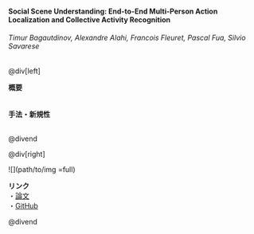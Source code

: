#### Social Scene Understanding: End-to-End Multi-Person Action Localization and Collective Activity Recognition
###### Timur Bagautdinov, Alexandre Alahi, Francois Fleuret, Pascal Fua, Silvio Savarese

@div[left]

__概要__<br>
<br><br>
__手法・新規性__<br>
<br>


@divend

@div[right]

![](path/to/img =full)<br>

__リンク__<br>
・[論文](http://openaccess.thecvf.com/content_cvpr_2017/papers/Bagautdinov_Social_Scene_Understanding_CVPR_2017_paper.pdf)<br>
・[GitHub](https://github.com/cvlab-epfl/social-scene-understanding)<br>

@divend